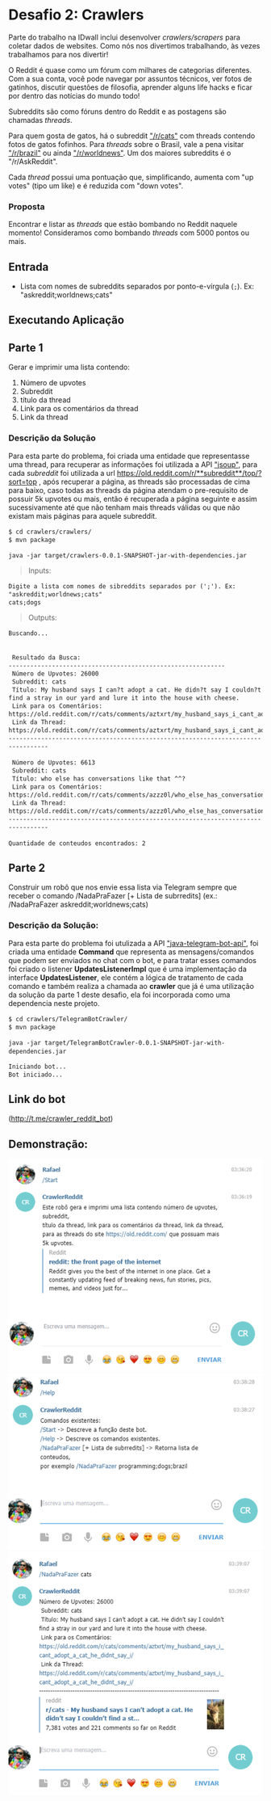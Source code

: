 # Desafio 2: Crawlers

Parte do trabalho na IDwall inclui desenvolver *crawlers/scrapers* para coletar dados de websites.
Como nós nos divertimos trabalhando, às vezes trabalhamos para nos divertir!

O Reddit é quase como um fórum com milhares de categorias diferentes. Com a sua conta, você pode navegar por assuntos técnicos, ver fotos de gatinhos, discutir questões de filosofia, aprender alguns life hacks e ficar por dentro das notícias do mundo todo!

Subreddits são como fóruns dentro do Reddit e as postagens são chamadas *threads*.

Para quem gosta de gatos, há o subreddit ["/r/cats"](https://www.reddit.com/r/cats) com threads contendo fotos de gatos fofinhos.
Para *threads* sobre o Brasil, vale a pena visitar ["/r/brazil"](https://www.reddit.com/r/brazil) ou ainda ["/r/worldnews"](https://www.reddit.com/r/worldnews/).
Um dos maiores subreddits é o "/r/AskReddit".

Cada *thread* possui uma pontuação que, simplificando, aumenta com "up votes" (tipo um like) e é reduzida com "down votes".

### Proposta

Encontrar e listar as *threads* que estão bombando no Reddit naquele momento!
Consideramos como bombando *threads* com 5000 pontos ou mais.

## Entrada
- Lista com nomes de subreddits separados por ponto-e-vírgula (`;`). Ex: "askreddit;worldnews;cats"

## Executando Aplicação


## Parte 1
Gerar e imprimir uma lista contendo:
1. Número de upvotes
2. Subreddit
3. título da thread
4. Link para os comentários da thread
5. Link da thread

### Descrição da Solução
Para esta parte do problema, foi criada uma entidade que representasse uma thread, para recuperar as informações foi utilizada a API ["jsoup"](https://jsoup.org/), para cada *subreddit* foi utilizada a url https://old.reddit.com/r/**subreddit**/top/?sort=top , após recuperar a página, as threads são processadas de cima para baixo, caso todas as threads da página atendam o pre-requisito de possuir 5k upvotes ou mais, então é recuperada a página seguinte e assim sucessivamente até que não tenham mais threads válidas ou que não existam mais páginas para aquele subreddit.

```
$ cd crawlers/crawlers/
$ mvn package
```

`java -jar target/crawlers-0.0.1-SNAPSHOT-jar-with-dependencies.jar`
> Inputs: 
```
Digite a lista com nomes de sibreddits separados por (';'). Ex: "askreddit;worldnews;cats"
cats;dogs

```

> Outputs: 
```
Buscando...


 Resultado da Busca:
------------------------------------------------------------
 Número de Upvotes: 26000
 Subreddit: cats
 Título: My husband says I can?t adopt a cat. He didn?t say I couldn?t find a stray in our yard and lure it into the house with cheese.
 Link para os Comentários: https://old.reddit.com/r/cats/comments/aztxrt/my_husband_says_i_cant_adopt_a_cat_he_didnt_say_i/
 Link da Thread: https://old.reddit.com/r/cats/comments/aztxrt/my_husband_says_i_cant_adopt_a_cat_he_didnt_say_i/
---------------------------------------------------------------------------------

 Número de Upvotes: 6613
 Subreddit: cats
 Título: who else has conversations like that ^^?
 Link para os Comentários: https://old.reddit.com/r/cats/comments/azzz0l/who_else_has_conversations_like_that/
 Link da Thread: https://old.reddit.com/r/cats/comments/azzz0l/who_else_has_conversations_like_that/
---------------------------------------------------------------------------------

Quantidade de conteudos encontrados: 2

```

## Parte 2

Construir um robô que nos envie essa lista via Telegram sempre que receber o comando /NadaPraFazer [+ Lista de subrredits] (ex.: /NadaPraFazer askreddit;worldnews;cats)

### Descrição da Solução:
Para esta parte do problema foi utulizada a API ["java-telegram-bot-api"](https://github.com/pengrad/java-telegram-bot-api), foi criada uma entidade **Command** que representa as mensagens/comandos que podem ser enviados no chat com o bot, e para tratar esses comandos foi criado o listener **UpdatesListenerImpl** que é uma implementação da interface **UpdatesListener**, ele contém a lógica de tratamento de cada comando e também realiza a chamada ao **crawler** que já é uma utilização da solução da parte 1 deste desafio, ela foi incorporada como uma dependencia neste projeto.

```
$ cd crawlers/TelegramBotCrawler/
$ mvn package
```

`java -jar target/TelegramBotCrawler-0.0.1-SNAPSHOT-jar-with-dependencies.jar`

```
Iniciando bot...
Bot iniciado...
```

## Link do bot
(http://t.me/crawler_reddit_bot)

## Demonstração:
![alt /Start](https://github.com/rafaelDuarte100/desafios/blob/master/bot-start.PNG)
![alt /Start](https://github.com/rafaelDuarte100/desafios/blob/master/bot-help.PNG)
![alt /Start](https://github.com/rafaelDuarte100/desafios/blob/master/bot-nadaprafazer.PNG)
